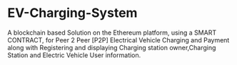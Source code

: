 # EV-Charging-System

A blockchain based Solution on the Ethereum platform, using a SMART CONTRACT, for Peer 2 Peer [P2P] Electrical Vehicle Charging and Payment along with Registering and displaying Charging station owner,Charging Station and Electric Vehicle User information.
